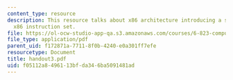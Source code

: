```yaml
---
content_type: resource
description: This resource talks about x86 architecture introducing a subset of the
  x86 instruction set.
file: https://ol-ocw-studio-app-qa.s3.amazonaws.com/courses/6-823-computer-system-architecture-fall-2005/f05112a8496113bfda346ba5091481ad_handout3.pdf
file_type: application/pdf
parent_uid: f172871a-7711-8f0b-4240-e0a301ff7efe
resourcetype: Document
title: handout3.pdf
uid: f05112a8-4961-13bf-da34-6ba5091481ad
---
```

